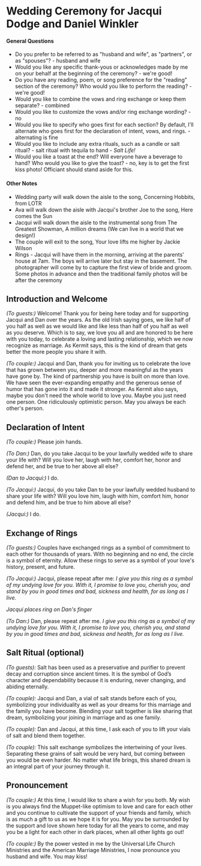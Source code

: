 # Wedding Ceremony for Jacqui Dodge and Daniel Winkler

#### General Questions
- Do you prefer to be referred to as "husband and wife", as "partners", or as "spouses"? - husband and wife
- Would you like any specific thank-yous or acknowledges made by me on your behalf at the beginning of the ceremony? - we're good!
- Do you have any reading, poem, or song preference for the "reading" section of the ceremony? Who would you like to perform the reading? - we're good!
- Would you like to combine the vows and ring exchange or keep them separate? - combined
- Would you like to customize the vows and/or ring exchange wording? - no
- Would you like to specify who goes first for each section? By default, I'll alternate who goes first for the declaration of intent, vows, and rings. - alternating is fine
- Would you like to include any extra rituals, such as a candle or salt ritual? - salt ritual with tequila to hand - *Salt Life!*
- Would you like a toast at the end? Will everyone have a beverage to hand? Who would you like to give the toast? - no, key is to get the first kiss photo! Officiant should stand aside for this.

#### Other Notes
- Wedding party will walk down the aisle to the song, Concerning Hobbits, from LOTR
- Ava will walk down the aisle with Jacqui's brother Joe to the song, Here comes the Sun
- Jacqui will walk down the aisle to the instrumental song from The Greatest Showman, A million dreams (We can live in a world that we design!)
- The couple will exit to the song, Your love lifts me higher by Jackie Wilson
- Rings - Jacqui will have them in the morning, arriving at the parents' house at 7am. The boys will arrive later but stay in the basement. The photographer will come by to capture the first view of bride and groom. Some photos in advance and then the traditional family photos will be after the ceremony 

## Introduction and Welcome

*(To guests:)* Welcome! Thank you for being here today and for supporting Jacqui and Dan over the years. As the old Irish saying goes, we like half of you half as well as we would like and like less than half of you half as well as you deserve. Which is to say, we love you all and are honored to be here with you today, to celebrate a loving and lasting relationship, which we now recognize as marriage. As Kermit says, this is the kind of dream that gets better the more people you share it with. 

*(To couple:)* Jacqui and Dan, thank you for inviting us to celebrate the love that has grown between you, deeper and more meaningful as the years have gone by. The kind of partnership you have is built on more than love. We have seen the ever-expanding empathy and the generous sense of humor that has gone into it and made it stronger. As Kermit also says, maybe you don't need the whole world to love you. Maybe you just need one person. One ridiculously optimistic person. May you always be each other's person.

## Declaration of Intent

*(To couple:)* Please join hands. 

*(To Dan:)* Dan, do you take Jacqui to be your lawfully wedded wife to share your life with? Will you love her, laugh with her, comfort her, honor and defend her, and be true to her above all else?

*(Dan to Jacqui:)* I do.

*(To Jacqui:)* Jacqui, do you take Dan to be your lawfully wedded husband to share your life with? Will you love him, laugh with him, comfort him, honor and defend him, and be true to him above all else?

*(Jacqui:)* I do.

## Exchange of Rings

*(To guests:)* Couples have exchanged rings as a symbol of commitment to each other for thousands of years. With no beginning and no end, the circle is a symbol of eternity. Allow these rings to serve as a symbol of your love's history, present, and future.

*(To Jacqui:)* Jacqui, please repeat after me: *I give you this ring as a symbol of my undying love for you. With it, I promise to love you, cherish you, and stand by you in good times and bad, sickness and health, for as long as I live.*

*Jacqui places ring on Dan's finger*

*(To Dan:)* Dan, please repeat after me. *I give you this ring as a symbol of my undying love for you. With it, I promise to love you, cherish you, and stand by you in good times and bad, sickness and health, for as long as I live.*

## Salt Ritual (optional)

*(To guests):* Salt has been used as a preservative and purifier to prevent decay and corruption since ancient times. It is the symbol of God’s character and dependability because it is enduring, never changing, and abiding eternally. 

*(To couple):* Jacqui and Dan, a vial of salt stands before each of you, symbolizing your individuality as well as your dreams for this marriage and the family you have become. Blending your salt together is like sharing that dream, symbolizing your joining in marriage and as one family.

*(To couple):* Dan and Jacqui, at this time, I ask each of you to lift your vials of salt and blend them together.

*(To couple):* This salt exchange symbolizes the intertwining of your lives. Separating these grains of salt would be very hard, but coming between you would be even harder. No matter what life brings, this shared dream is an integral part of your journey through it.

## Pronouncement

*(To couple:)* At this time, I would like to share a wish for you both. My wish is you always find the Muppet-like optimism to love and care for each other and you continue to cultivate the support of your friends and family, which is as much a gift to us as we hope it is for you. May you be surrounded by the support and love shown here today for all the years to come, and may you be a light for each other in dark places, when all other lights go out!

*(To couple:)* By the power vested in me by the Universal Life Church Ministries and the American Marriage Ministries, I now pronounce you husband and wife. You may kiss!
